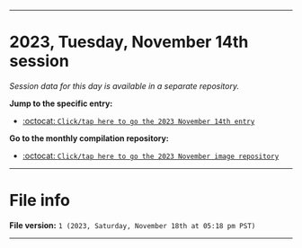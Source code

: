 
***

# 2023, Tuesday, November 14th session

_Session data for this day is available in a separate repository._

**Jump to the specific entry:**

- [:octocat: `Click/tap here to go the 2023 November 14th entry`](https://github.com/seanpm2001/SeansLifeArchive_Images_MotorWorld_CarFactory_Y2023_V4/tree/SeansLifeArchive_Images_MotorWorld_CarFactory_Y2023_V4_Main-dev/11_November/14/)

**Go to the monthly compilation repository:**

- [:octocat: `Click/tap here to go the 2023 November image repository`](https://github.com/seanpm2001/SeansLifeArchive_Images_MotorWorld_CarFactory_Y2023_V4/)

***

# File info

**File version:** `1 (2023, Saturday, November 18th at 05:18 pm PST)`

***

